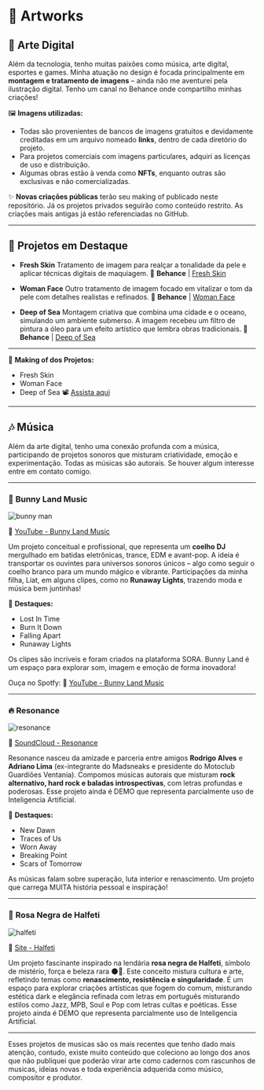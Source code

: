 # 🎨 **Artworks**

## 📁 Arte Digital

Além da tecnologia, tenho muitas paixões como música, arte digital, esportes e games. Minha atuação no design é focada principalmente em **montagem e tratamento de imagens** – ainda não me aventurei pela ilustração digital. Tenho um canal no Behance onde compartilho minhas criações!

🖼️ **Imagens utilizadas:**

* Todas são provenientes de bancos de imagens gratuitos e devidamente creditadas em um arquivo nomeado **links**, dentro de cada diretório do projeto.
* Para projetos comerciais com imagens particulares, adquiri as licenças de uso e distribuição.
* Algumas obras estão à venda como **NFTs**, enquanto outras são exclusivas e não comercializadas.

✨ **Novas criações públicas** terão seu making of publicado neste repositório. Já os projetos privados seguirão como conteúdo restrito. As criações mais antigas já estão referenciadas no GitHub.

---

## 🌟 **Projetos em Destaque**

* **Fresh Skin**
  Tratamento de imagem para realçar a tonalidade da pele e aplicar técnicas digitais de maquiagem.
  🔗 **Behance** | [Fresh Skin](https://www.behance.net/gallery/134615461/Fresh-Skin)

* **Woman Face**
  Outro tratamento de imagem focado em vitalizar o tom da pele com detalhes realistas e refinados.
  🔗 **Behance** | [Woman Face](https://www.behance.net/portfolio/editor?project_id=134640771)

* **Deep of Sea**
  Montagem criativa que combina uma cidade e o oceano, simulando um ambiente submerso. A imagem recebeu um filtro de pintura a óleo para um efeito artístico que lembra obras tradicionais.
  🔗 **Behance** | [Deep of Sea](https://www.behance.net/gallery/134615691/deep-of-the-Sea)

---

🎥 **Making of dos Projetos:**

* Fresh Skin
* Woman Face
* Deep of Sea
  📽️ [Assista aqui](https://www.youtube.com/watch?v=pfV35_w7foY&t=715s)

---

## 🎶 **Música**

Além da arte digital, tenho uma conexão profunda com a música, participando de projetos sonoros que misturam criatividade, emoção e experimentação.
Todas as músicas são autorais. Se houver algum interesse entre em contato comigo.

---

### 🐰 **Bunny Land Music**

![bunny man](https://i.postimg.cc/52cLnzbr/1743041184380.jpg)

🔗 [YouTube - Bunny Land Music](https://www.youtube.com/channel/UCK0tu4XpTVzdLzENaROY5cQ)

Um projeto conceitual e profissional, que representa um **coelho DJ** mergulhado em batidas eletrônicas, trance, EDM e avant-pop. A ideia é transportar os ouvintes para universos sonoros únicos – algo como seguir o coelho branco para um mundo mágico e vibrante. Participações da minha filha, Liat, em alguns clipes, como no **Runaway Lights**, trazendo moda e música bem juntinhas!

🎵 **Destaques:**

* Lost In Time
* Burn It Down
* Falling Apart
* Runaway Lights

Os clipes são incríveis e foram criados na plataforma SORA. Bunny Land é um espaço para explorar som, imagem e emoção de forma inovadora!

Ouça no Spotfy: 🔗 [YouTube - Bunny Land Music](https://artists.landr.com/056870599052)

---

### 🔥 **Resonance**

![resonance](https://i.postimg.cc/1tYN6nvJ/upscalemedia-transformed-1.jpg)

🔗 [SoundCloud - Resonance](https://soundcloud.com/neo-resonance/sets/echoes-of-redemption)

Resonance nasceu da amizade e parceria entre amigos **Rodrigo Alves** e **Adriano Lima** (ex-integrante do Madsneaks e presidente do Motoclub Guardiões Ventania). Compomos músicas autorais que misturam **rock alternativo, hard rock e baladas introspectivas**, com letras profundas e poderosas. Esse projeto ainda é DEMO que representa parcialmente uso de Inteligencia Artificial.

💫 **Destaques:**

* New Dawn
* Traces of Us
* Worn Away
* Breaking Point
* Scars of Tomorrow

As músicas falam sobre superação, luta interior e renascimento. Um projeto que carrega MUITA história pessoal e inspiração!

---

### 🌹 **Rosa Negra de Halfeti**

![halfeti](https://i.postimg.cc/d057PZcw/Cover.png)

🔗 [Site - Halfeti](https://agencylk7.wixsite.com/halfeti)

Um projeto fascinante inspirado na lendária **rosa negra de Halfeti**, símbolo de mistério, força e beleza rara 🌑🌹. Este conceito mistura cultura e arte, refletindo temas como **renascimento, resistência e singularidade**. É um espaço para explorar criações artísticas que fogem do comum, misturando estética dark e elegância refinada com letras em português misturando estilos como Jazz, MPB, Soul e Pop com letras cultas e poéticas. Esse projeto ainda é DEMO que representa parcialmente uso de Inteligencia Artificial.

--- 

Esses projetos de musicas são os mais recentes que tenho dado mais atenção, contudo, existe muito conteúdo que coleciono ao longo dos anos que não publiquei que poderão virar arte como cadernos com rascunhos de musicas, ideias novas e toda experiência adquerida como músico, compositor e produtor.

